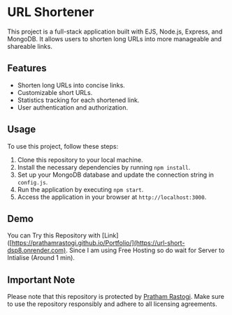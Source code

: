 # URL Shortener

This project is a full-stack application built with EJS, Node.js, Express, and MongoDB. It allows users to shorten long URLs into more manageable and shareable links.

## Features

- Shorten long URLs into concise links.
- Customizable short URLs.
- Statistics tracking for each shortened link.
- User authentication and authorization.

## Usage

To use this project, follow these steps:

1. Clone this repository to your local machine.
2. Install the necessary dependencies by running `npm install`.
3. Set up your MongoDB database and update the connection string in `config.js`.
4. Run the application by executing `npm start`.
5. Access the application in your browser at `http://localhost:3000`.

## Demo

You can Try this Repository with [Link]([https://prathamrastogi.github.io/Portfolio/](https://url-short-dsp8.onrender.com). Since I am using Free Hosting so do wait for Server to Intialise (Around 1 min).

## Important Note

Please note that this repository is protected by [Pratham Rastogi](https://prathamrastogi.github.io/Portfolio/). Make sure to use the repository responsibly and adhere to all licensing agreements.

